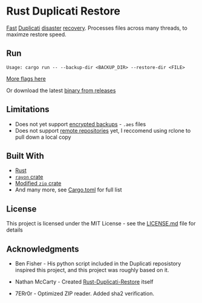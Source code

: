 # Rust Duplicati Restore

[Fast](https://programming-language-benchmarks.vercel.app/rust-vs-csharp) [Duplicati](https://github.com/duplicati/duplicati) [disaster](https://duplicati.readthedocs.io/en/stable/08-disaster-recovery/) [recovery](https://github.com/duplicati/duplicati/tree/master/Duplicati/CommandLine/RecoveryTool).
Processes files across many threads, to maximze restore speed.

## Run

```
Usage: cargo run -- --backup-dir <BACKUP_DIR> --restore-dir <FILE>
```

[More flags here](https://github.com/7ERr0r/duplicati-restore-rs/blob/master/src/main.rs#L31)

Or download the latest [binary from releases](https://github.com/7ERr0r/duplicati-restore-rs/releases)

## Limitations

* Does not yet support [encrypted backups](https://github.com/duplicati/duplicati/issues/2927) - `.aes` files
* Does not support [remote repositories](https://crates.io/crates/remotefs) yet, I reccomend using rclone to pull down a local copy


## Built With

* [Rust](https://www.rust-lang.org/)
* [`rayon` crate](https://github.com/rayon-rs/rayon)
* [Modified `zip` crate](https://github.com/7ERr0r/zip-duplicati)
* And many more, see [Cargo.toml](Cargo.toml) for full list

## License

This project is licensed under the MIT License - see the [LICENSE.md](LICENSE.md) file for details

## Acknowledgments

* Ben Fisher - His python script included in the Duplicati reposistory inspired
  this project, and this project was roughly based on it.

* Nathan McCarty - Created [Rust-Duplicati-Restore](https://github.com/nmccarty/Rust-Duplicati-Restore) itself

* 7ERr0r - Optimized ZIP reader. Added sha2 verification.

